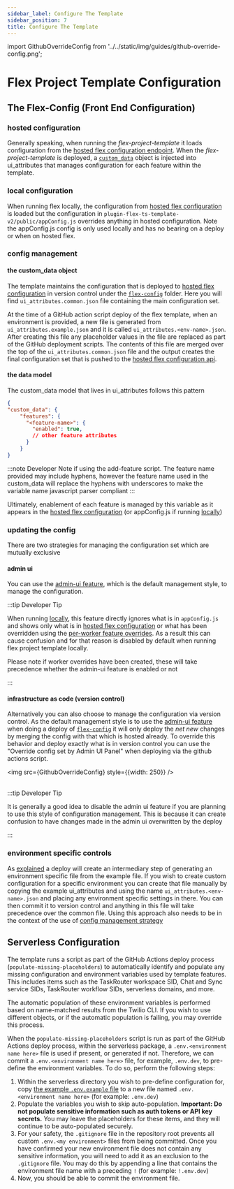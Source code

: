```yaml
---
sidebar_label: Configure The Template
sidebar_position: 7
title: Configure The Template
---
```

import GithubOverrideConfig from '../../static/img/guides/github-override-config.png';

# Flex Project Template Configuration

## The Flex-Config (Front End Configuration)

### hosted configuration
Generally speaking, when running the *flex-project-template* it loads configuration from the [hosted flex configuration endpoint](https://www.twilio.com/docs/flex/developer/config/flex-configuration-rest-api#ui_attributes). When the *flex-project-template* is deployed, a [`custom_data`](#the-custom_data-object) object is injected into ui_attributes that manages configuration for each feature within the template.

### local configuration
When running flex locally, the configuration from [hosted flex configuration](https://www.twilio.com/docs/flex/developer/config/flex-configuration-rest-api#ui_attributes) is loaded but the configuration in `plugin-flex-ts-template-v2/public/appConfig.js` overrides anything in hosted configuration. Note the appConfig.js config is only used locally and has no bearing on a deploy or when on hosted flex.

### config management

#### the custom_data object
The template maintains the configuration that is deployed to [hosted flex configuration](https://www.twilio.com/docs/flex/developer/config/flex-configuration-rest-api#ui_attributes) in version control under the [`flex-config`](/how-it-works/flex-config) folder.  Here you will find `ui_attributes.common.json` file containing the main configuration set.  

At the time of a GitHub action script deploy of the flex template, when an environment is provided, a new file is generated from `ui_attributes.example.json` and it is called `ui_attributes.<env-name>.json`.  After creating this file any placeholder values in the file are replaced as part of the GitHub deployment scripts.  The contents of this file are merged over the top of the `ui_attributes.common.json` file and the output creates the final configuration set that is pushed to the [hosted flex configuration api](https://www.twilio.com/docs/flex/developer/config/flex-configuration-rest-api#ui_attributes).

#### the data model

The custom_data model that lives in ui_attributes follows this pattern

```json
{
"custom_data": {
    "features": {
      "<feature-name>": {
        "enabled": true,
        // other feature attributes
      }
    }
}
```

:::note Developer Note
  if using the add-feature script. The feature name provided may include hyphens, however the feature name used in the custom_data will replace the hyphens with underscores to make the variable name javascript parser compliant
:::

Ultimately, enablement of each feature is managed by this variable as it appears in the [hosted flex configuration](https://www.twilio.com/docs/flex/developer/config/flex-configuration-rest-api#ui_attributes) (or appConfig.js if running [locally](#local-configuration))

### updating the config

There are two strategies for managing the configuration set which are mutually exclusive

#### admin ui

You can use the [admin-ui feature](/feature-library/admin-ui), which is the default management style, to manage the configuration.  

:::tip Developer Tip 

When running [locally](#local-configuration), this feature directly ignores what is in `appConfig.js` and shows only what is in [hosted flex configuration](https://www.twilio.com/docs/flex/developer/config/flex-configuration-rest-api#ui_attributes) or what has been overridden using the [per-worker feature overrides](/feature-library/admin-ui#how-does-it-work).  As a result this can cause confusion and for that reason is disabled by default when running flex project template locally.

Please note if worker overrides have been created, these will take precedence whether the admin-ui feature is enabled or not

::: 

#### infrastructure as code (version control)

Alternatively you can also choose to manage the configuration via version control.  As the default management style is to use the [admin-ui feature](/feature-library/admin-ui) when doing a deploy of [`flex-config`](/how-it-works/flex-config) it will only deploy the *net new* changes by merging the config with that which is hosted already.  To override this behavior and deploy exactly what is in version control you can use the "Override config set by Admin UI Panel" when deploying via the github actions script.

<img src={GithubOverrideConfig} style={{width: 250}} />
<br/><br/>


:::tip Developer Tip

It is generally a good idea to disable the admin ui feature if you are planning to use this style of configuration management. This is because it can create confusion to have changes made in the admin ui overwritten by the deploy

::: 

### environment specific controls

As [explained](#the-custom_data-object) a deploy will create an intermediary step of generating an environment specific file from the example file.  If you wish to create custom configuration for a specific environment you can create that file manually by copying the example ui_attributes and using the name `ui_attributes.<env-name>.json` and placing any environment specific settings in there.  You can then commit it to version control and anything in this file will take precedence over the common file. Using this approach also needs to be in the context of the use of [config management strategy](#version-control)


## Serverless Configuration
The template runs a script as part of the GitHub Actions deploy process (`populate-missing-placeholders`) to automatically identify and populate any missing configuration and environment variables used by template features. This includes items such as the TaskRouter workspace SID, Chat and Sync service SIDs, TaskRouter workflow SIDs, serverless domains, and more.

The automatic population of these environment variables is performed based on name-matched results from the Twilio CLI. If you wish to use different objects, or if the automatic population is failing, you may override this process.



When the `populate-missing-placeholders` script is run as part of the GitHub Actions deploy process, within the serverless package, a `.env.<environment name here>` file is used if present, or generated if not. Therefore, we can commit a `.env.<environment name here>` file, for example, `.env.dev`, to pre-define the environment variables. To do so, perform the following steps:

1. Within the serverless directory you wish to pre-define configuration for, copy [the example `.env.example` file](https://github.com/twilio-professional-services/flex-project-template/blob/main/serverless-functions/.env.example) to a new file named `.env.<environment name here>` (for example: `.env.dev`)
2. Populate the variables you wish to skip auto-population. **Important: Do not populate sensitive information such as auth tokens or API key secrets.** You may leave the placeholders for these items, and they will continue to be auto-populated securely.
3. For your safety, the `.gitignore` file in the repository root prevents all custom `.env.<my environment>` files from being committed. Once you have confirmed your new environment file does not contain any sensitive information, you will need to add it as an exclusion to the `.gitignore` file. You may do this by appending a line that contains the environment file name with a preceding `!` (for example: `!.env.dev`)
4. Now, you should be able to commit the environment file.

